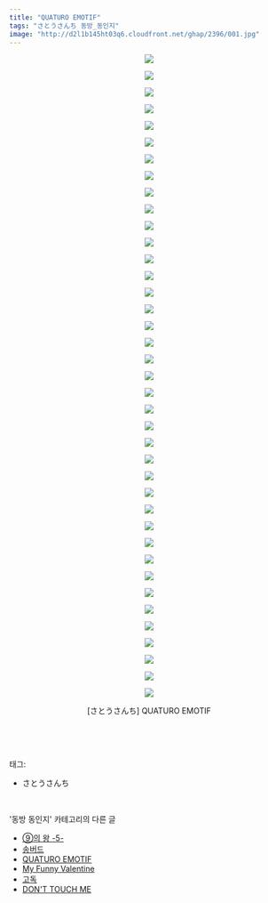 ```yaml
---
title: "QUATURO EMOTIF"
tags: "さとうさんち 동방_동인지"
image: "http://d2l1b145ht03q6.cloudfront.net/ghap/2396/001.jpg"
---
```

<div class="article">
<p style="text-align: center; clear: none; float: none;"><img src="{{ site.imgserver1 }}/ghap/2396/001.jpg"/></p>
<p style="text-align: center; clear: none; float: none;"><img src="{{ site.imgserver1 }}/ghap/2396/002.jpg"/></p>
<p style="text-align: center; clear: none; float: none;"><img src="{{ site.imgserver1 }}/ghap/2396/003.jpg"/></p>
<p style="text-align: center; clear: none; float: none;"><img src="{{ site.imgserver1 }}/ghap/2396/004.jpg"/></p>
<p style="text-align: center; clear: none; float: none;"><img src="{{ site.imgserver1 }}/ghap/2396/005.jpg"/></p>
<p style="text-align: center; clear: none; float: none;"><img src="{{ site.imgserver1 }}/ghap/2396/006.jpg"/></p>
<p style="text-align: center; clear: none; float: none;"><img src="{{ site.imgserver1 }}/ghap/2396/007.jpg"/></p>
<p style="text-align: center; clear: none; float: none;"><img src="{{ site.imgserver1 }}/ghap/2396/008.jpg"/></p>
<p style="text-align: center; clear: none; float: none;"><img src="{{ site.imgserver1 }}/ghap/2396/009.jpg"/></p>
<p style="text-align: center; clear: none; float: none;"><img src="{{ site.imgserver1 }}/ghap/2396/010.jpg"/></p>
<p style="text-align: center; clear: none; float: none;"><img src="{{ site.imgserver1 }}/ghap/2396/011.jpg"/></p>
<p style="text-align: center; clear: none; float: none;"><img src="{{ site.imgserver1 }}/ghap/2396/012.jpg"/></p>
<p style="text-align: center; clear: none; float: none;"><img src="{{ site.imgserver1 }}/ghap/2396/013.jpg"/></p>
<p style="text-align: center; clear: none; float: none;"><img src="{{ site.imgserver1 }}/ghap/2396/014.jpg"/></p>
<p style="text-align: center; clear: none; float: none;"><img src="{{ site.imgserver1 }}/ghap/2396/015.jpg"/></p>
<p style="text-align: center; clear: none; float: none;"><img src="{{ site.imgserver1 }}/ghap/2396/016.jpg"/></p>
<p style="text-align: center; clear: none; float: none;"><img src="{{ site.imgserver1 }}/ghap/2396/017.jpg"/></p>
<p style="text-align: center; clear: none; float: none;"><img src="{{ site.imgserver1 }}/ghap/2396/018.jpg"/></p>
<p style="text-align: center; clear: none; float: none;"><img src="{{ site.imgserver1 }}/ghap/2396/019.jpg"/></p>
<p style="text-align: center; clear: none; float: none;"><img src="{{ site.imgserver1 }}/ghap/2396/020.jpg"/></p>
<p style="text-align: center; clear: none; float: none;"><img src="{{ site.imgserver1 }}/ghap/2396/021.jpg"/></p>
<p style="text-align: center; clear: none; float: none;"><img src="{{ site.imgserver1 }}/ghap/2396/022.jpg"/></p>
<p style="text-align: center; clear: none; float: none;"><img src="{{ site.imgserver1 }}/ghap/2396/023.jpg"/></p>
<p style="text-align: center; clear: none; float: none;"><img src="{{ site.imgserver1 }}/ghap/2396/024.jpg"/></p>
<p style="text-align: center; clear: none; float: none;"><img src="{{ site.imgserver1 }}/ghap/2396/025.jpg"/></p>
<p style="text-align: center; clear: none; float: none;"><img src="{{ site.imgserver1 }}/ghap/2396/026.jpg"/></p>
<p style="text-align: center; clear: none; float: none;"><img src="{{ site.imgserver1 }}/ghap/2396/027.jpg"/></p>
<p style="text-align: center; clear: none; float: none;"><img src="{{ site.imgserver1 }}/ghap/2396/028.jpg"/></p>
<p style="text-align: center; clear: none; float: none;"><img src="{{ site.imgserver1 }}/ghap/2396/029.jpg"/></p>
<p style="text-align: center; clear: none; float: none;"><img src="{{ site.imgserver1 }}/ghap/2396/030.jpg"/></p>
<p style="text-align: center; clear: none; float: none;"><img src="{{ site.imgserver1 }}/ghap/2396/031.jpg"/></p>
<p style="text-align: center; clear: none; float: none;"><img src="{{ site.imgserver1 }}/ghap/2396/032.jpg"/></p>
<p style="text-align: center; clear: none; float: none;"><img src="{{ site.imgserver1 }}/ghap/2396/033.jpg"/></p>
<p style="text-align: center; clear: none; float: none;"><img src="{{ site.imgserver1 }}/ghap/2396/034.jpg"/></p>
<p style="text-align: center; clear: none; float: none;"><img src="{{ site.imgserver1 }}/ghap/2396/035.jpg"/></p>
<p style="text-align: center; clear: none; float: none;"><img src="{{ site.imgserver1 }}/ghap/2396/036.jpg"/></p>
<p style="text-align: center; clear: none; float: none;"><img src="{{ site.imgserver1 }}/ghap/2396/037.jpg"/></p>
<p style="text-align: center; clear: none; float: none;"><img src="{{ site.imgserver1 }}/ghap/2396/038.jpg"/></p>
<p style="text-align: center; clear: none; float: none;"><img src="{{ site.imgserver1 }}/ghap/2396/039.jpg"/></p>
<p style="text-align: center; clear: none; float: none;">[さとうさんち] QUATURO EMOTIF</p>
<p><br/></p>
</div><br/>
<div class="tagTrail">
<p>태그: </p>
<ul>
<li>さとうさんち</li>
</ul>
</div><br/>
<div class="another">
<p>'동방 동인지' 카테고리의 다른 글</p>
<ul>
<li><a href="/ghap_2398">⑨의 왕 -5-</a></li>
<li><a href="/ghap_2397">송버드</a></li>
<li><a href="/ghap_2396">QUATURO EMOTIF</a></li>
<li><a href="/ghap_2395">My Funny Valentine</a></li>
<li><a href="/ghap_2394">고독</a></li>
<li><a href="/ghap_2393">DON'T TOUCH ME</a></li>
</ul>
</div><br/>
<div class="cb_module cb_fluid">
<div class="cb_wrt cb_profile">
</div><!-- commentList close -->
</div><br/>
